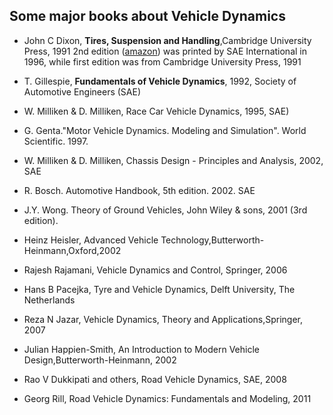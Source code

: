 ## Some major books about Vehicle Dynamics


* John C Dixon, **Tires, Suspension and Handling**,Cambridge University Press, 1991
2nd edition ([amazon](https://www.amazon.fr/Tires-Suspension-Handling-John-Dixon/dp/1560918314)) was printed by SAE International in 1996, while first edition was from Cambridge University Press, 1991

* T. Gillespie, **Fundamentals of Vehicle Dynamics**, 1992, Society of Automotive Engineers (SAE)

* W. Milliken & D. Milliken, Race Car Vehicle Dynamics, 1995, SAE)
* G. Genta."Motor Vehicle Dynamics. Modeling and Simulation". World Scientific. 1997.
* W. Milliken & D. Milliken, Chassis Design - Principles and Analysis, 2002, SAE
* R. Bosch. Automotive Handbook, 5th edition. 2002. SAE
* J.Y. Wong. Theory of Ground Vehicles, John Wiley & sons, 2001 (3rd edition).
* Heinz Heisler, Advanced Vehicle Technology,Butterworth-Heinmann,Oxford,2002
* Rajesh Rajamani, Vehicle Dynamics and Control, Springer, 2006
* Hans B Pacejka, Tyre and Vehicle Dynamics, Delft University, The Netherlands
* Reza N Jazar, Vehicle Dynamics, Theory and Applications,Springer, 2007
* Julian Happien-Smith, An Introduction to Modern Vehicle Design,Butterworth-Heinmann, 2002
* Rao V Dukkipati and others, Road Vehicle Dynamics, SAE, 2008
* Georg Rill, Road Vehicle Dynamics: Fundamentals and Modeling, 2011 

